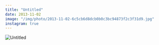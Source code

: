 ```yaml
---
title: "Untitled"
date: 2013-11-02
image: "/img/photo/2013-11-02-6c5cb6d8dcb0b0c3bc94873f2c3f31d9.jpg"
instagram: true
---
```


![Untitled](/img/photo/2013-11-02-6c5cb6d8dcb0b0c3bc94873f2c3f31d9.jpg)

